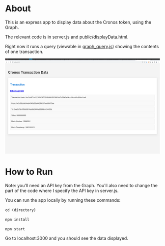 # About

This is an express app to display data about the Cronos token, using the Graph.

The relevant code is in server.js and public/displayData.html.

Right now it runs a query (viewable in [graph_query.js](https://github.com/julianeon/cronos-graph/blob/main/graph_query.js)) showing the contents of one transaction.

![screen output](cronos_graph.png)

# How to Run

Note: you'll need an API key from the Graph. You'll also need to change the part of the code where I specify the API key in server.js.

You can run the app locally by running these commands:

`cd (directory)`

`npm install`

`npm start`

Go to localhost:3000 and you should see the data displayed.
